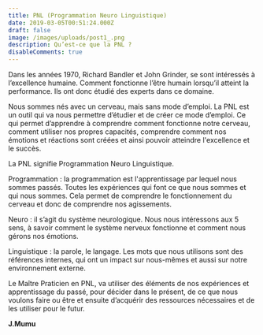 ```yaml
---
title: PNL (Programmation Neuro Linguistique)
date: 2019-03-05T00:51:24.000Z
draft: false
image: /images/uploads/post1_.png
description: Qu’est-ce que la PNL ?
disableComments: true
---
```

Dans les années 1970, Richard Bandler et John Grinder, se sont intéressés à l’excellence humaine. Comment fonctionne l’être humain lorsqu’il atteint la performance. Ils ont donc étudié des experts dans ce domaine.

Nous sommes nés avec un cerveau, mais sans mode d’emploi. La PNL est un outil qui va nous permettre d’étudier et de créer ce mode d’emploi. Ce qui permet d’apprendre à comprendre comment fonctionne notre cerveau, comment utiliser nos propres capacités, comprendre comment nos émotions et réactions sont créées et ainsi pouvoir atteindre l'excellence et le succès.

La PNL signifie Programmation Neuro Linguistique. 

Programmation : la programmation est l'apprentissage par lequel nous sommes passés. Toutes les expériences qui font ce que nous sommes et qui nous sommes. Cela permet de comprendre le fonctionnement du cerveau et donc de comprendre nos agissements. 

Neuro : il s’agit du système neurologique. Nous nous intéressons aux 5 sens, à savoir comment le système nerveux fonctionne et comment nous gérons nos émotions.

Linguistique : la parole, le langage. Les mots que nous utilisons sont des références internes, qui ont un impact sur nous-mêmes et aussi sur notre environnement externe.

Le Maître Praticien en PNL, va utiliser des éléments de nos expériences et apprentissage du passé, pour décider dans le présent, de ce que nous voulons faire ou être et ensuite d’acquérir des ressources nécessaires et de les utiliser pour le futur.

**J.Mumu**
